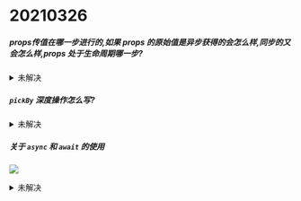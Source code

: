 # 20210326
##### props传值在哪一步进行的,如果 props 的原始值是异步获得的会怎么样,同步的又会怎么样,props 处于生命周期哪一步?

<details>
<summary>未解决</summary>

<!--请在此输入内容-->

</details>


##### `pickBy` 深度操作怎么写?

<details>
<summary>未解决</summary>

<!--请在此输入内容-->

</details>

##### 关于 `async` 和 `await` 的使用

![](https://er-1253891782.cos.ap-guangzhou.myqcloud.com/picture/Snipaste_2021-03-29_10-46-49.png)

<details>
<summary>未解决</summary>

<!--请在此输入内容-->

</details>
